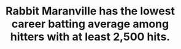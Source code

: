 ---
title:      
  - Rabbit Maranville has the lowest career batting average among hitters with at least 2,500 hits.
secondary:
  - He played between 1912 and 1935 with a career 0.258 batting average and entered the Hall of Fame in 1954. The next lowest batting average belongs to Reggie Jackson (0.262 BA, 2584 hits)
reference:
---